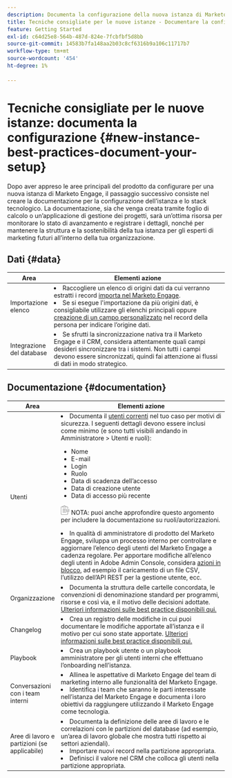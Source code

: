```yaml
---
description: Documenta la configurazione della nuova istanza di Marketo Engage.
title: Tecniche consigliate per le nuove istanze - Documentare la configurazione
feature: Getting Started
exl-id: c64d25e8-564b-487d-824e-7fcbfbf5d8bb
source-git-commit: 14583b7fa148aa2b03c8cf6316b9a106c11717b7
workflow-type: tm+mt
source-wordcount: '454'
ht-degree: 1%

---
```


# Tecniche consigliate per le nuove istanze: documenta la configurazione {#new-instance-best-practices-document-your-setup}

Dopo aver appreso le aree principali del prodotto da configurare per una nuova istanza di Marketo Engage, il passaggio successivo consiste nel creare la documentazione per la configurazione dell’istanza e lo stack tecnologico. La documentazione, sia che venga creata tramite foglio di calcolo o un’applicazione di gestione dei progetti, sarà un’ottima risorsa per monitorare lo stato di avanzamento e registrare i dettagli, nonché per mantenere la struttura e la sostenibilità della tua istanza per gli esperti di marketing futuri all’interno della tua organizzazione.

## Dati {#data}

<table>
<thead>
  <tr>
    <th style="width:20%">Area</th>
    <th style="width:80%">Elementi azione</th>
  </tr>
</thead>
<tbody>
  <tr>
    <td>Importazione elenco</td>
    <td><li>Raccogliere un elenco di origini dati da cui verranno estratti i record <a href="https://experienceleague.adobe.com/en/docs/marketo/using/getting-started/quick-wins/import-a-list-of-people" target="_blank">importa nel Marketo Engage</a>.</li>
    <li>Se si esegue l'importazione da più origini dati, è consigliabile utilizzare gli elenchi principali oppure <a href="https://experienceleague.adobe.com/en/docs/marketo/using/product-docs/administration/field-management/create-a-custom-field-in-marketo" target="_blank">creazione di un campo personalizzato</a> nel record della persona per indicare l’origine dati.</li></td>
  </tr>
  <tr>
    <td>Integrazione del database</td>
    <td><li>Se sfrutti la sincronizzazione nativa tra il Marketo Engage e il CRM, considera attentamente quali campi desideri sincronizzare tra i sistemi. Non tutti i campi devono essere sincronizzati, quindi fai attenzione ai flussi di dati in modo strategico.</li></td>
  </tr>
</tbody>
</table>

## Documentazione {#documentation}

<table>
<thead>
  <tr>
    <th style="width:20%">Area</th>
    <th style="width:80%">Elementi azione</th>
  </tr>
</thead>
<tbody>
  <tr>
    <td>Utenti</td>
    <td><li>Documenta il <a href="https://experienceleague.adobe.com/en/docs/marketo/using/product-docs/administration/marketo-with-adobe-identity/add-or-remove-a-user#add-a-user" target="_blank">utenti correnti</a> nel tuo caso per motivi di sicurezza. I seguenti dettagli devono essere inclusi come minimo (e sono tutti visibili andando in Amministratore &gt; Utenti e ruoli):</li>
    <ul>
    <li>Nome</li>
    <li>E-mail</li>
    <li>Login</li>
    <li>Ruolo</li>
    <li>Data di scadenza dell’accesso</li>
    <li>Data di creazione utente</li>
    <li>Data di accesso più recente</li></ul>
    <p><img src="assets/note-icon.png" alt="icona nota"> NOTA: puoi anche approfondire questo argomento per includere la documentazione su ruoli/autorizzazioni.
    <p>
    <li>In qualità di amministratore di prodotto del Marketo Engage, sviluppa un processo interno per controllare e aggiornare l’elenco degli utenti del Marketo Engage a cadenza regolare. Per apportare modifiche all’elenco degli utenti in Adobe Admin Console, considera <a href="https://helpx.adobe.com/it/enterprise/using/users.html" target="_blank">azioni in blocco</a>, ad esempio il caricamento di un file CSV, l’utilizzo dell’API REST per la gestione utente, ecc.</li></td>
  </tr>
  <tr>
    <td>Organizzazione</td>
    <td><li>Documenta la struttura delle cartelle concordata, le convenzioni di denominazione standard per programmi, risorse e così via, e il motivo delle decisioni adottate. <a href="https://experienceleague.adobe.com/en/docs/marketo-learn/tutorials/fundamentals/best-practices-to-organize-a-new-instance" target="_blank">Ulteriori informazioni sulle best practice disponibili qui.</a></li></td>
  </tr>
  <tr>
    <td>Changelog</td>
    <td><li>Crea un registro delle modifiche in cui puoi documentare le modifiche apportate all’istanza e il motivo per cui sono state apportate. <a href="https://experienceleague.adobe.com/en/docs/marketo-learn/auditing-an-inherited-instance/develop-an-instance-governance-guide" target="_blank">Ulteriori informazioni sulle best practice disponibili qui.</a></li></td>
  </tr>
  <tr>
    <td>Playbook</td>
    <td><li>Crea un playbook utente o un playbook amministratore per gli utenti interni che effettuano l’onboarding nell’istanza.</li></td>
  </tr>
  <tr>
    <td>Conversazioni con i team interni</td>
    <td><li>Allinea le aspettative di Marketo Engage del team di marketing interno alle funzionalità del Marketo Engage.</li>
    <li>Identifica i team che saranno le parti interessate nell’istanza del Marketo Engage e documenta i loro obiettivi da raggiungere utilizzando il Marketo Engage come tecnologia.</li></td>
  </tr>
  <tr>
    <td>Aree di lavoro e partizioni (se applicabile)</td>
    <td><li>Documenta la definizione delle aree di lavoro e le correlazioni con le partizioni del database (ad esempio, un’area di lavoro globale che mostra tutti rispetto ai settori aziendali).</li>
    <li>Importare nuovi record nella partizione appropriata.</li>
    <li>Definisci il valore nel CRM che colloca gli utenti nella partizione appropriata.</li></td>
  </tr>
</tbody>
</table>

